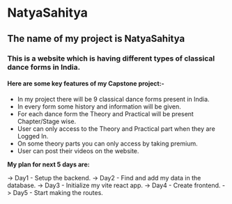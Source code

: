 
# NatyaSahitya

## The name of my project is NatyaSahitya

### This is a website which is having different types of classical dance forms in India.

#### Here are some key features of my Capstone project:-

- In my project there will be 9 classical dance forms present in India.
- In every form some history and information will be given.
- For each dance form the Theory and Practical will be present Chapter/Stage wise.
- User can only access to the Theory and Practical part when they are Logged In.
- On some theory parts you can only access by taking premium. 
- User can post their videos on the website.

**My plan for next 5 days are:**

-> Day1 - Setup the backend.
-> Day2 - Find and add my data in the database.
-> Day3 - Initialize my vite react app.
-> Day4 - Create frontend.
-> Day5 - Start making the routes.